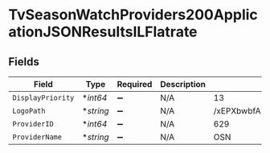 # TvSeasonWatchProviders200ApplicationJSONResultsILFlatrate


## Fields

| Field                           | Type                            | Required                        | Description                     | Example                         |
| ------------------------------- | ------------------------------- | ------------------------------- | ------------------------------- | ------------------------------- |
| `DisplayPriority`               | **int64*                        | :heavy_minus_sign:              | N/A                             | 13                              |
| `LogoPath`                      | **string*                       | :heavy_minus_sign:              | N/A                             | /xEPXbwbfABzPrUTWbgtDFH1NOa.jpg |
| `ProviderID`                    | **int64*                        | :heavy_minus_sign:              | N/A                             | 629                             |
| `ProviderName`                  | **string*                       | :heavy_minus_sign:              | N/A                             | OSN                             |